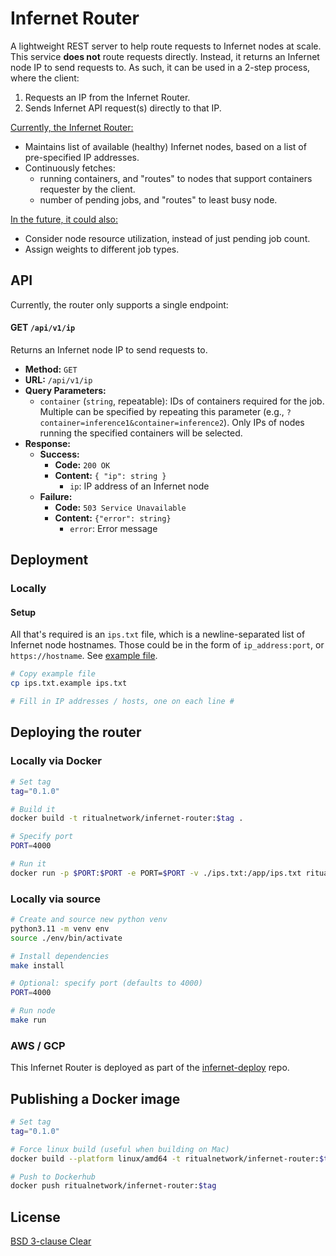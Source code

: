 # Infernet Router

A lightweight REST server to help route requests to Infernet nodes at scale. This service **does not** route requests directly. Instead, it returns an Infernet node IP to send requests to. As such, it can be used in a 2-step process, where the client:
1. Requests an IP from the Infernet Router.
2. Sends Infernet API request(s) directly to that IP.

<u>Currently, the Infernet Router:</u>
- Maintains list of available (healthy) Infernet nodes, based on a list of pre-specified IP addresses.
- Continuously fetches:
  - running containers, and "routes" to nodes that support containers requester by the client.
  - number of pending jobs, and "routes" to least busy node.

<u>In the future, it could also:</u>
- Consider node resource utilization, instead of just pending job count.
- Assign weights to different job types.

## API

Currently, the router only supports a single endpoint:

#### GET `/api/v1/ip`

Returns an Infernet node IP to send requests to.

- **Method:** `GET`
- **URL:** `/api/v1/ip`
- **Query Parameters:**
  - `container` (`string`, repeatable): IDs of containers required for the job. Multiple can be specified by repeating this parameter (e.g., `?container=inference1&container=inference2`). Only IPs of nodes running the specified containers will be selected.
- **Response:**
  - **Success:**
    - **Code:** `200 OK`
    - **Content:**
    `{ "ip": string }`
      - `ip`: IP address of an Infernet node
  - **Failure:**
    - **Code:** `503 Service Unavailable`
    - **Content:**
        `{"error": string}`
      - `error`: Error message


## Deployment

### Locally

#### Setup

All that's required is an `ips.txt` file, which is a newline-separated list of Infernet node hostnames. Those could be in the form of `ip_address:port`, or `https://hostname`. See [example file](./ips.txt.example).

```bash
# Copy example file
cp ips.txt.example ips.txt

# Fill in IP addresses / hosts, one on each line #
```

## Deploying the router

### Locally via Docker

```bash
# Set tag
tag="0.1.0"

# Build it
docker build -t ritualnetwork/infernet-router:$tag .

# Specify port
PORT=4000

# Run it
docker run -p $PORT:$PORT -e PORT=$PORT -v ./ips.txt:/app/ips.txt ritualnetwork/infernet-router:$tag
```

### Locally via source

```bash
# Create and source new python venv
python3.11 -m venv env
source ./env/bin/activate

# Install dependencies
make install

# Optional: specify port (defaults to 4000)
PORT=4000

# Run node
make run
```

### AWS / GCP

This Infernet Router is deployed as part of the [infernet-deploy](https://github.com/ritual-net/infernet-deploy) repo.


## Publishing a Docker image

```bash
# Set tag
tag="0.1.0"

# Force linux build (useful when building on Mac)
docker build --platform linux/amd64 -t ritualnetwork/infernet-router:$tag .

# Push to Dockerhub
docker push ritualnetwork/infernet-router:$tag
```

## License

[BSD 3-clause Clear](./LICENSE)
